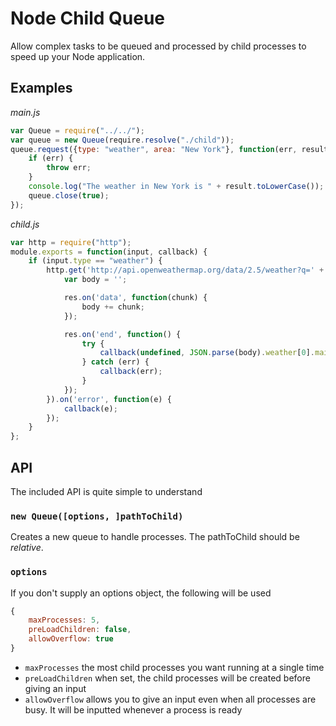 # Node Child Queue

Allow complex tasks to be queued and processed by child processes to speed up your Node application.

## Examples

*main.js*
```js
var Queue = require("../../");
var queue = new Queue(require.resolve("./child"));
queue.request({type: "weather", area: "New York"}, function(err, result) {
    if (err) {
        throw err;
    }
    console.log("The weather in New York is " + result.toLowerCase());
    queue.close(true);
});
```

*child.js*
```js
var http = require("http");
module.exports = function(input, callback) {
    if (input.type == "weather") {
        http.get('http://api.openweathermap.org/data/2.5/weather?q=' + input.area, function(res) {
            var body = '';

            res.on('data', function(chunk) {
                body += chunk;
            });

            res.on('end', function() {
                try {
                    callback(undefined, JSON.parse(body).weather[0].main);
                } catch (err) {
                    callback(err);
                }
            });
        }).on('error', function(e) {
            callback(e);
        });
    }
};
```

## API

The included API is quite simple to understand

### `new Queue([options, ]pathToChild)`

Creates a new queue to handle processes. The pathToChild should be *relative*.

### `options`

If you don't supply an options object, the following will be used

```js
{
    maxProcesses: 5,
    preLoadChildren: false,
    allowOverflow: true
}
```

* `maxProcesses` the most child processes you want running at a single time
* `preLoadChildren` when set, the child processes will be created before giving an input
* `allowOverflow` allows you to give an input even when all processes are busy. It will be inputted whenever a process is ready